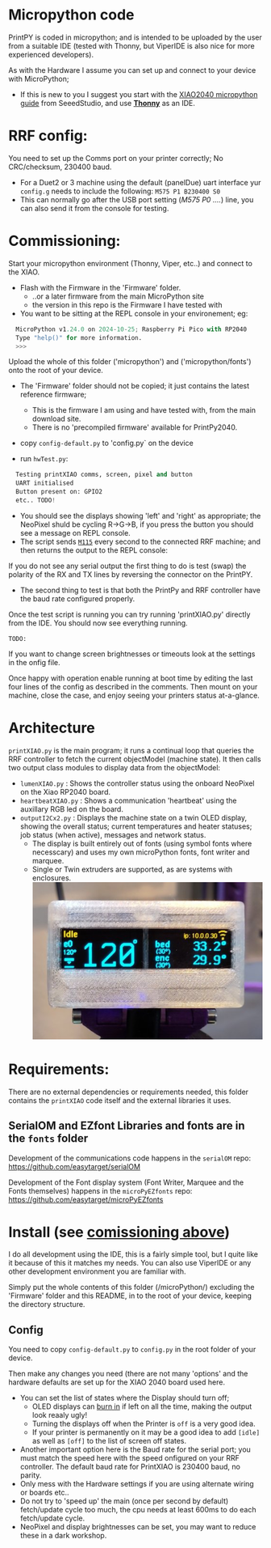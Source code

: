 # Micropython code
PrintPY is coded in micropython; and is intended to be uploaded by the user from a suitable IDE (tested with Thonny, but ViperIDE is also nice for more experienced developers).

As with the Hardware I assume you can set up and connect to your device with MicroPython;
* If this is new to you I suggest you start with the [XIAO2040 micropython guide](https://wiki.seeedstudio.com/XIAO-RP2040-with-MicroPython/) from SeeedStudio, and use [**Thonny**](https://thonny.org/) as an IDE.

# RRF config:
You need to set up the Comms port on your printer correctly; No CRC/checksum, 230400 baud.
* For a Duet2 or 3 machine using the default (panelDue) uart interface yur `config.g` needs to include the following:
  `M575 P1 B230400 S0`
* This can normally go after the USB port setting (*M575 P0 ....*) line, you can also send it from the console for testing.

# Commissioning:
Start your micropython environment (Thonny, Viper, etc..) and connect to the XIAO.
* Flash with the Firmware in the 'Firmware' folder.
  * ..or a later firmware from the main MicroPython site
  * the version in this repo is the Firmware I have tested with
* You want to be sitting at the REPL console in your environement; eg:
```python
  MicroPython v1.24.0 on 2024-10-25; Raspberry Pi Pico with RP2040
  Type "help()" for more information.
  >>> 
```
Upload the whole of this folder ('micropython') and ('micropython/fonts') onto the root of your device.
* The 'Firmware' folder should not be copied; it just contains the latest reference firmware;
  * This is the firmware I am using and have tested with, from the main download site.
  * There is no 'precompiled firmware' available for PrintPy2040.

* copy `config-default.py` to 'config.py` on the device
* run `hwTest.py`:
```python
  Testing printXIAO comms, screen, pixel and button
  UART initialised
  Button present on: GPIO2
  etc.. TODO!
```
* You should see the displays showing 'left' and 'right' as appropriate; the NeoPixel shuld be cycling R->G->B, if you press the button you should see a message on REPL console.
* The script sends [`M115`](https://docs.duet3d.com/User_manual/Reference/Gcodes#m115-get-firmware-version-and-capabilities) every second to the connected RRF machine; and then returns the output to the REPL console:

If you do not see any serial output the first thing to do is test (swap) the polarity of the RX and TX lines by reversing the connector on the PrintPY.
* The second thing to test is that both the PrintPy and RRF controller have the baud rate configured properly.

Once the test script is running you can try running 'printXIAO.py' directly from the IDE. You should now see everything running.
```
TODO:
```

If you want to change screen brightnesses or timeouts look at the settings in the onfig file.

Once happy with operation enable running at boot time by editing the last four lines of the config as described in the comments. Then mount on your machine, close the case, and enjoy seeing your printers status at-a-glance.

# Architecture
`printXIAO.py` is the main program; it runs a continual loop that queries the RRF controller to fetch the current objectModel (machine state). It then calls two output class modules to display data from the objectModel:
- `lumenXIAO.py` : Shows the controller status using the onboard NeoPixel on the Xiao RP2040 board.
- `heartbeatXIAO.py` : Shows a communication 'heartbeat' using the auxillary RGB led on the board.
- `outputI2Cx2.py` : Displays the machine state on a twin OLED display, showing the overall status; current temperatures and heater statuses; job status (when active), messages and network status.
  - The display is built entirely out of fonts (using symbol fonts where necesscary) and uses my own microPython fonts, font writer and marquee.
  - Single or Twin extruders are supported, as are systems with enclosures.
![Alpha demo](Docs/3-heaters-alpha3.jpg)

# Requirements:
There are no external dependencies or requirements needed, this folder contains the
`printXIAO` code itself and the external libraries it uses.

## SerialOM and EZfont Libraries and fonts are in the `fonts` folder
Development of the communications code happens in the `serialOM` repo:
https://github.com/easytarget/serialOM

Development of the Font display system (Font Writer, Marquee and the Fonts themselves) happens in the `microPyEZfonts` repo:
https://github.com/easytarget/microPyEZfonts

# Install (see [comissioning above](#Comissioning:))
I do all development using the  IDE, this is a fairly simple tool, but I quite like it because of this it matches my needs. You can also use ViperIDE or any other development environment you are familiar with.

Simply put the whole contents of this folder (/microPython/) excluding the 'Firmware' folder and this README, in to the root of your device, keeping the directory structure.

## Config
You need to copy `config-default.py` to `config.py` in the root folder of your device.

Then make any changes you need (there are not many 'options' and the hardware defaults are set up for the XIAO 2040 board used here.
* You can set the list of states where the Display should turn off;
  * OLED displays can [burn in](https://forum.makerforums.info/t/oled-display-burn-in-the-evidence/90223) if left on all the time, making the output look reaaly ugly!
  * Turning the displays off when the Printer is `off` is a very good idea.
  * If your printer is permanently on it may be a good idea to add `[idle]` as well as `[off]` to the list of screen off states.
* Another important option here is the Baud rate for the serial port; you must match the speed here with the speed onfigured on your RRF controller. The default baud rate for PrintXIAO is 230400 baud, no parity.
* Only mess with the Hardware settings if you are using alternate wiring or boards etc..
* Do not try to 'speed up' the main (once per second by default) fetch/update cycle too much, the cpu needs at least 600ms to do each fetch/update cycle.
* NeoPixel and display brightnesses can be set, you may want to reduce these in a dark workshop.
